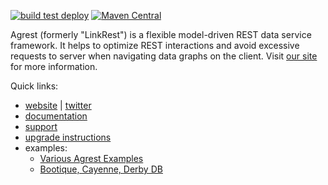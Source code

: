 [![build test deploy](https://github.com/agrestio/agrest/workflows/build%20test%20deploy/badge.svg)](https://github.com/agrestio/agrest/actions)
[![Maven Central](https://img.shields.io/maven-central/v/io.agrest/agrest-engine.svg)](https://agrest.io/#get-started)

Agrest (formerly "LinkRest") is a flexible model-driven REST data service framework. It helps to optimize REST interactions and avoid excessive requests to server when navigating data graphs on the client. Visit [our site](http://agrest.io/) for more information. 


Quick links:

* [website](https://agrest.io) | [twitter](https://twitter.com/agrestproject)
* [documentation](https://agrest.io/docs/)
* [support](https://groups.google.com/forum/?#!forum/agrest-user)
* [upgrade instructions](https://github.com/agrestio/agrest/blob/master/UPGRADE-NOTES.md)
* examples:
  * [Various Agrest Examples](https://github.com/agrestio/agrest-examples) 
  * [Bootique, Cayenne, Derby DB](https://github.com/bootique-examples/bootique-agrest-demo) 
